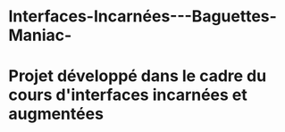 # Interfaces-Incarnées---Baguettes-Maniac-

# Projet développé dans le cadre du cours d'interfaces incarnées et augmentées
